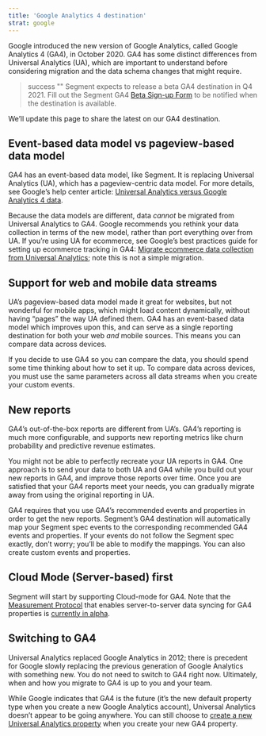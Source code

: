 ```yaml
---
title: 'Google Analytics 4 destination'
strat: google
---
```


Google introduced the new version of Google Analytics, called Google Analytics 4 (GA4), in October 2020. GA4 has some distinct differences from Universal Analytics (UA), which are important to understand before considering migration and the data schema changes that might require.

> success ""
> Segment expects to release a beta GA4 destination in Q4 2021. Fill out the Segment GA4 [Beta Sign-up Form](https://forms.gle/WzC1dsbxmNVDsYNJ6) to be notified when the destination is available.

We’ll update this page to share the latest on our GA4 destination.

## Event-based data model vs pageview-based data model

GA4 has an event-based data model, like Segment. It is replacing Universal Analytics (UA), which has a pageview-centric data model. For more details, see Google’s help center article: [Universal Analytics versus Google Analytics 4 data](https://support.google.com/analytics/answer/9964640?hl=en).

Because the data models are different, data *cannot* be migrated from Universal Analytics to GA4. Google recommends you rethink your data collection in terms of the new model, rather than port everything over from UA. If you’re using UA for ecommerce, see Google’s best practices guide for setting up ecommerce tracking in GA4: [Migrate ecommerce data collection from Universal Analytics](https://support.google.com/analytics/answer/10119380?hl=en&ref_topic=10270831); note this is not a simple migration.


## Support for web and mobile data streams

UA’s pageview-based data model made it great for websites, but not wonderful for mobile apps, which might load content dynamically, without having “pages” the way UA defined them. GA4 has an event-based data model which improves upon this, and can serve as a single reporting destination for both your web *and* mobile sources. This means you can compare data across devices.

If you decide to use GA4 so you can compare the data, you should spend some time thinking about how to set it up. To compare data across devices, you must use the same parameters across all data streams when you create your custom events.


## New reports

GA4’s out-of-the-box reports are different from UA’s. GA4’s reporting is much more configurable, and supports new reporting metrics like churn probability and predictive revenue estimates.

You might not be able to perfectly recreate your UA reports in GA4. One approach is to send your data to both UA and GA4 while you build out your new reports in GA4, and improve those reports over time. Once you are satisfied that your GA4 reports meet your needs, you can gradually migrate away from using the original reporting in UA.

GA4 requires that you use GA4’s recommended events and properties in order to get the new reports. Segment’s GA4 destination will automatically map your Segment spec events to the corresponding recommended GA4 events and properties. If your events do not follow the Segment spec exactly, don’t worry; you’ll be able to modify the mappings. You can also create custom events and properties.


## Cloud Mode (Server-based) first

Segment will start by supporting Cloud-mode for GA4. Note that the [Measurement Protocol](https://developers.google.com/analytics/devguides/collection/protocol/ga4/sending-events?client_type=gtag#send_an_event) that enables server-to-server data syncing for GA4 properties is [currently in alpha](https://developers.google.com/analytics/devguides/collection/protocol/ga4/sending-events?client_type=gtag#send_an_event).

## Switching to GA4

Universal Analytics replaced Google Analytics in 2012; there is precedent for Google slowly replacing the previous generation of Google Analytics with something new. You do not need to switch to GA4 right now. Ultimately, when and how you migrate to GA4 is up to you and your team.

While Google indicates that GA4 is the future (it’s the new default property type when you create a new Google Analytics account), Universal Analytics doesn’t appear to be going anywhere. You can still choose to [create a new Universal Analytics property](https://support.google.com/analytics/answer/10269537) when you create your new GA4 property.

